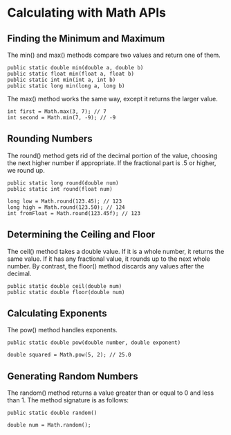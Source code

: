 # Calculating with Math APIs

## Finding the Minimum and Maximum

The min() and max() methods compare two values and return one of them.

    public static double min(double a, double b) 
    public static float min(float a, float b)
    public static int min(int a, int b)
    public static long min(long a, long b)

The max() method works the same way, except it returns the larger value.

    int first = Math.max(3, 7); // 7 
    int second = Math.min(7, -9); // -9

## Rounding Numbers

The round() method gets rid of the decimal portion of the value, choosing the next higher number if appropriate. If the
fractional part is .5 or higher, we round up.

    public static long round(double num)
    public static int round(float num)

    long low = Math.round(123.45); // 123
    long high = Math.round(123.50); // 124
    int fromFloat = Math.round(123.45f); // 123

## Determining the Ceiling and Floor

The ceil() method takes a double value. If it is a whole number, it returns the same value. If it has any fractional
value, it rounds up to the next whole number. By contrast, the floor() method discards any values after the decimal.

    public static double ceil(double num) 
    public static double floor(double num)

## Calculating Exponents

The pow() method handles exponents.

    public static double pow(double number, double exponent)

    double squared = Math.pow(5, 2); // 25.0

## Generating Random Numbers

The random() method returns a value greater than or equal to 0 and less than 1. The method signature is as follows:

    public static double random()

    double num = Math.random();

